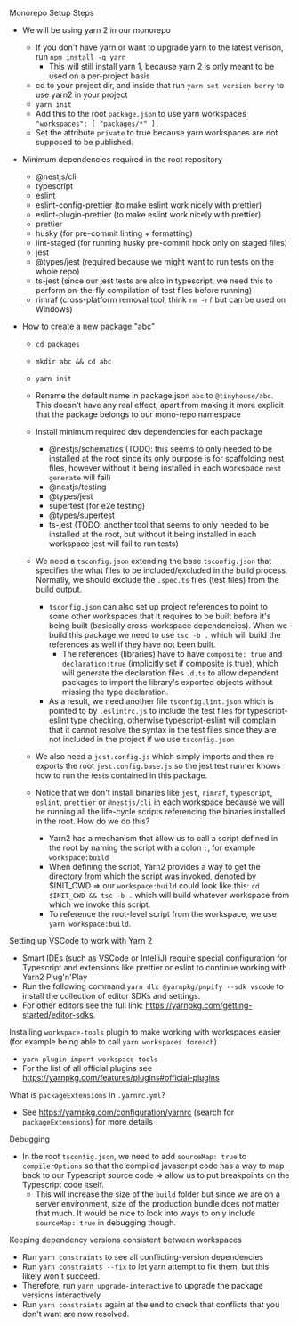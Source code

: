 Monorepo Setup Steps
- We will be using yarn 2 in our monorepo
  - If you don't have yarn or want to upgrade yarn to the latest verison, run `npm install -g yarn`
    - This will still install yarn 1, because yarn 2 is only meant to be used on a per-project basis
  - cd to your project dir, and inside that run `yarn set version berry` to use yarn2 in your project
  - `yarn init`
  - Add this to the root `package.json` to use yarn workspaces
  `"workspaces": [
    "packages/*"
  ],`
  - Set the attribute `private` to true because yarn workspaces are not supposed to be published.


- Minimum dependencies required in the root repository
  - @nestjs/cli
  - typescript
  - eslint
  - eslint-config-prettier (to make eslint work nicely with prettier)
  - eslint-plugin-prettier (to make eslint work nicely with prettier)
  - prettier
  - husky (for pre-commit linting + formatting)
  - lint-staged (for running husky pre-commit hook only on staged files)
  - jest
  - @types/jest (required because we might want to run tests on the whole repo)
  - ts-jest (since our jest tests are also in typescript, we need this to perform on-the-fly compilation of test files before running)
  - rimraf (cross-platform removal tool, think `rm -rf` but can be used on Windows)


- How to create a new package "abc"
  - `cd packages`
  - `mkdir abc && cd abc`
  - `yarn init`
  - Rename the default name in package.json `abc` to `@tinyhouse/abc`. This doesn't have any real effect, apart from making
  it more explicit that the package belongs to our mono-repo namespace
  - Install minimum required dev dependencies for each package
    - @nestjs/schematics (TODO: this seems to only needed to be installed at the root since its only purpose is for scaffolding nest files, however without it being installed in each workspace `nest generate` will fail)
    - @nestjs/testing
    - @types/jest
    - supertest (for e2e testing)
    - @types/supertest
    - ts-jest (TODO: another tool that seems to only needed to be installed at the root, but without it being installed in each workspace jest will fail to run tests)
  - We need a `tsconfig.json` extending the base `tsconfig.json` that specifies the what files to be included/excluded in the build process. Normally, we should exclude the `.spec.ts` files (test files) from the build output.
    - `tsconfig.json` can also set up project references to point to some other workspaces that it requires to be built before it's being built (basically cross-workspace dependencies). When we build this package we need to use `tsc -b .` which will build the references as well if they have not been built.
      - The references (libraries) have to have `composite: true` and `declaration:true` (implicitly set if composite is true), which will generate the declaration files `.d.ts` to allow dependent packages to import the library's exported objects without missing the type declaration.
    - As a result, we need another file `tsconfig.lint.json` which is pointed to by `.eslintrc.js` to include the test files for typescript-eslint type checking, otherwise typescript-eslint will complain that it cannot resolve the syntax in the test files since they are not included in the project if we use `tsconfig.json`
  - We also need a `jest.config.js` which simply imports and then re-exports the root `jest.config.base.js` so the jest test runner knows how to run the tests contained in this package.


  - Notice that we don't install binaries like `jest`, `rimraf`, `typescript`, `eslint`, `prettier` or `@nestjs/cli` in each workspace because we will be running all the life-cycle scripts referencing the binaries installed in the root. How do we do this?
    - Yarn2 has a mechanism that allow us to call a script defined in the root by naming the script with a colon `:`,
    for example `workspace:build`
    - When defining the script, Yarn2 provides a way to get the directory from which the script was invoked, denoted by $INIT_CWD
      => our `workspace:build` could look like this: `cd $INIT_CWD && tsc -b .` which will build whatever workspace from which we invoke this script.
    - To reference the root-level script from the workspace, we use `yarn workspace:build`.


Setting up VSCode to work with Yarn 2
- Smart IDEs (such as VSCode or IntelliJ) require special configuration for Typescript and extensions like prettier or eslint
to continue working with Yarn2 Plug'n'Play
- Run the following command `yarn dlx @yarnpkg/pnpify --sdk vscode` to install the collection of editor SDKs and settings.
- For other editors see the full link: https://yarnpkg.com/getting-started/editor-sdks.


Installing `workspace-tools` plugin to make working with workspaces easier (for example being able to call `yarn workspaces foreach`)
- `yarn plugin import workspace-tools`
- For the list of all official plugins see https://yarnpkg.com/features/plugins#official-plugins


What is `packageExtensions` in `.yarnrc.yml`?
- See https://yarnpkg.com/configuration/yarnrc (search for `packageExtensions`) for more details


Debugging
- In the root `tsconfig.json`, we need to add `sourceMap: true` to `compilerOptions` so that the compiled javascript code has a way to map
back to our Typescript source code => allow us to put breakpoints on the Typescript code itself.
  - This will increase the size of the `build` folder but since we are on a server environment, size of the production bundle does not matter that much. It would be nice to look into ways to only include `sourceMap: true` in debugging though.


Keeping dependency versions consistent between workspaces
- Run `yarn constraints` to see all conflicting-version dependencies
- Run `yarn constraints --fix` to let yarn attempt to fix them, but this likely won't succeed.
- Therefore, run `yarn upgrade-interactive` to upgrade the package versions interactively
- Run `yarn constraints` again at the end to check that conflicts that you don't want
are now resolved.